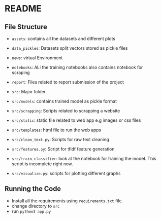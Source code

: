 # README
## File Structure
- `assets`: contains all the datasets and different plots
- `data_pickles`: Datasets split vectors stored as pickle files
- `news`: virtual Environment
- `notebooks`: ALl the training notebooks also contains notebook for scraping
- `report`: Files related to report submission of the project
- `src`: Major folder
- `src/models`: contains trained model as pickle format
- `src/scrapping`: Scripts related to scrapping a website
- `src/static`: static file related to web app e.g images or css files
- `src/templates`: html file to run the web apps

- `src/clean_text.py`: Scripts for raw text cleaning
- `src/features.py`: Script for tfidf feature generation
- `src/train_classifier`: look at the notebook for training the model. This script is incomplete right now.
- `src/visualize.py`: scripts for plotting different graphs

## Running the Code

- Install all the requirements using `requirements.txt` file.
- change directory to `src`
- run `python3 app.py`
